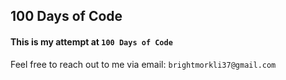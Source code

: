 ## 100 Days of Code

#### This is my attempt at ```100 Days of Code```
Feel free to reach out to me via email: ```brightmorkli37@gmail.com```